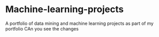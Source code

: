# Machine-learning-projects
A portfolio of data mining and machine learning projects as part of my portfolio
CAn you see the changes
